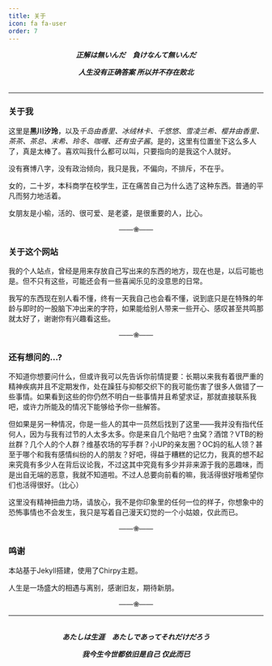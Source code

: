```yaml
---
title: 关于
icon: fa fa-user
order: 7
---
```

<center>
<b><i>
正解は無いんだ　負けなんて無いんだ
<p></p>
人生没有正确答案 所以并不存在败北
</i></b>
</center>
<br>

-----

### 关于我

这里是**黑川汐玲**，以及*千岛由香里、冰绒林卡、千悠悠、雪凌兰希、樱井由香里、茶茶、茶总、末希、玲冬、咖喱、还有虫子酱*。是的，这里有位置坐下这么多人了，真是太棒了。喜欢叫我什么都可以叫，只要指向的是我这个人就好。

没有赛博八字，没有政治倾向，我只是我，不偏向，不排斥，不在乎。

女的，二十岁，本科商学在校学生，正在痛苦自己为什么选了这种东西。普通的平凡而努力地活着。

女朋友是小榆，活的、很可爱、是老婆，是很重要的人，比心。

<center><font color="#666666"><b>——❀——</b></font></center>

### 关于这个网站

我的个人站点，曾经是用来存放自己写出来的东西的地方，现在也是，以后可能也是。但不只有这些，可能还会有一些喜闻乐见的没意思的日常。

我写的东西现在别人看不懂，终有一天我自己也会看不懂，说到底只是在特殊的年龄与即时的一股脑下冲出来的字符，如果能给别人带来一些开心、感叹甚至共鸣那就太好了，谢谢你有兴趣看这些。

<center><font color="#666666"><b>——❀——</b></font></center>

### 还有想问的...?

不知道你想要问什么，但或许我可以先告诉你前情提要：长期以来我有着很严重的精神疾病并且不定期发作，处在躁狂与抑郁交织下的我可能伤害了很多人做错了一些事情。如果看到这些的你仍然不明白一些事情并且希望求证，那就直接联系我吧，或许力所能及的情况下能够给予你一些解答。

但如果是另一种情况，你是一些人的其中一员然后找到了这里——我并没有指代任何人，因为与我有过节的人太多太多。你是来自几个贴吧？虫窝？酒馆？VTB的粉丝群？几个人的个人群？维基农场的写手群？小UP的亲友圈？OC妈的私人领？甚至于哪个和我有感情纠纷的人的朋友？好吧，得益于糟糕的记忆力，我真的想不起来究竟有多少人在背后议论我，不过这其中究竟有多少并非来源于我的恶趣味，而是出自无端的恶意，我就不知道啦。不过人总要向前看的嘛，我活得很好哦希望你们也活得很好。（比心）

这里没有精神扭曲力场，请放心，我不是你印象里的任何一位的样子，你想象中的恐怖事情也不会发生，我只是写着自己漫天幻觉的一个小姑娘，仅此而已。

<center><font color="#666666"><b>——❀——</b></font></center>

### 鸣谢

本站基于Jekyll搭建，使用了Chirpy主题。

人生是一场盛大的相遇与离别，感谢旧友，期待新朋。

<center><font color="#666666"><b>——❀——</b></font></center>

----
<br>
<center>
<b><i>
あたしは生涯　あたしであってそれだけだろう
<p></p>
我今生今世都依旧是自己 仅此而已
</i></b>
</center>

